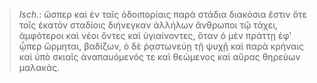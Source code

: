 

>  *Isch.*: ὥσπερ καὶ ἐν ταῖς ὁδοιπορίαις παρὰ στάδια διακόσια ἔστιν ὅτε τοῖς ἑκατὸν σταδίοις διήνεγκαν ἀλλήλων ἄνθρωποι τῷ τάχει, ἀμφότεροι καὶ νέοι ὄντες καὶ ὑγιαίνοντες, ὅταν ὁ μὲν πράττῃ ἐφ' ᾧπερ ὥρμηται, βαδίζων, ὁ δὲ ῥᾳστωνεύῃ τῇ ψυχῇ καὶ παρὰ κρήναις καὶ ὑπὸ σκιαῖς ἀναπαυόμενός τε καὶ θεώμενος καὶ αὔρας θηρεύων μαλακάς.